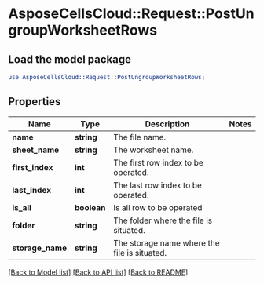 # AsposeCellsCloud::Request::PostUngroupWorksheetRows 

## Load the model package
```perl
use AsposeCellsCloud::Request::PostUngroupWorksheetRows;
```

## Properties
Name | Type | Description | Notes
------------ | ------------- | ------------- | -------------
**name** | **string** | The file name. |
**sheet_name** | **string** | The worksheet name. |
**first_index** | **int** | The first row index to be operated. |
**last_index** | **int** | The last row index to be operated. |
**is_all** | **boolean** | Is all row to be operated |
**folder** | **string** | The folder where the file is situated. |
**storage_name** | **string** | The storage name where the file is situated. |  

[[Back to Model list]](../README.md#documentation-for-requests) [[Back to API list]](../README.md#documentation-for-api-endpoints) [[Back to README]](../README.md)

